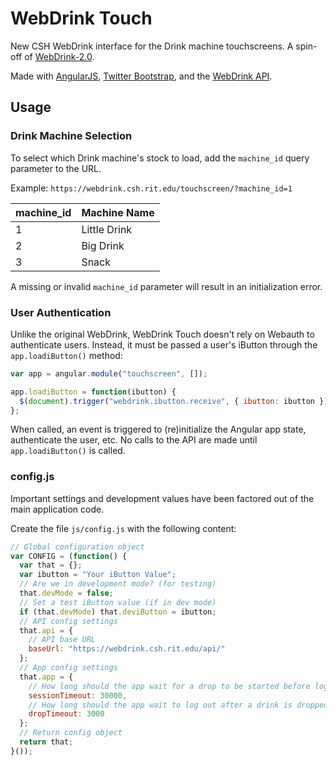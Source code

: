 # WebDrink Touch

New CSH WebDrink interface for the Drink machine touchscreens. A spin-off of [WebDrink-2.0][webdrink].

Made with [AngularJS][angular], [Twitter Bootstrap][bootstrap], and the [WebDrink API][webdrink-api].

## Usage

### Drink Machine Selection

To select which Drink machine's stock to load, add the `machine_id` query parameter to the URL. 

Example: `https://webdrink.csh.rit.edu/touchscreen/?machine_id=1`

machine_id | Machine Name
--- | ---
1 | Little Drink
2 | Big Drink
3 | Snack

A missing or invalid `machine_id` parameter will result in an initialization error. 

### User Authentication

Unlike the original WebDrink, WebDrink Touch doesn't rely on Webauth to authenticate users. Instead, it must be passed a user's iButton through the `app.loadiButton()` method: 

```javascript
var app = angular.module("touchscreen", []);

app.loadiButton = function(ibutton) {
  $(document).trigger("webdrink.ibutton.receive", { ibutton: ibutton });
};

```

When called, an event is triggered to (re)initialize the Angular app state, authenticate the user, etc. No calls to the API are made until `app.loadiButton()` is called.

### config.js

Important settings and development values have been factored out of the main application code.

Create the file `js/config.js` with the following content:

```javascript
// Global configuration object
var CONFIG = (function() {
  var that = {};
  var ibutton = "Your iButton Value";
  // Are we in development mode? (for testing)
  that.devMode = false;
  // Set a test iButton value (if in dev mode)
  if (that.devMode) that.deviButton = ibutton;
  // API config settings
  that.api = {
    // API base URL
    baseUrl: "https://webdrink.csh.rit.edu/api/"
  };
  // App config settings
  that.app = {
    // How long should the app wait for a drop to be started before logging out?
    sessionTimeout: 30000,
    // How long should the app wait to log out after a drink is dropped?
    dropTimeout: 3000
  };
  // Return config object
  return that;
}());
```

[angular]: https://angularjs.org/
[bootstrap]: http://getbootstrap.com/
[webdrink]: https://github.com/bencentra/WebDrink-2.0
[webdrink-api]: https://github.com/bencentra/WebDrink-2.0/blob/master/docs/API.md